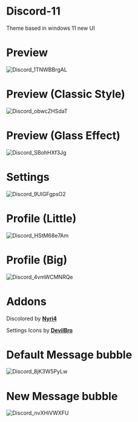 # Discord-11
Theme based in windows 11 new UI

# Preview
![Discord_1TNWBBrgAL](https://user-images.githubusercontent.com/79029257/158089984-0dce4a61-605c-459f-82c3-388c50129203.png)

# Preview (Classic Style)
![Discord_obwcZHSdaT](https://user-images.githubusercontent.com/79029257/158279303-78d8b03d-ff5f-49ff-aff7-8c75842dfc80.png)

# Preview (Glass Effect)
![Discord_SBohHXf3Jg](https://user-images.githubusercontent.com/79029257/158089998-66665d45-44a2-43ba-b5bc-c3994a671762.png)

# Settings
![Discord_9UlGFgpsO2](https://user-images.githubusercontent.com/79029257/158090009-21c8dd71-ecd8-47a3-97bd-8d999d7910b0.png)

# Profile (Little)
![Discord_HStM68e7Am](https://user-images.githubusercontent.com/79029257/158090020-c800e1b7-1b40-43d5-90c7-62c4aace3404.png)

# Profile (Big)
![Discord_4vmWCMNRQe](https://user-images.githubusercontent.com/79029257/158090029-82744df5-4fe5-4fe4-b36e-ba594c6ec700.png)

# Addons
Discolored by **[Nyri4](https://github.com/NYRI4/Discolored)**

Settings Icons by **[DevilBro](https://github.com/mwittrien/BetterDiscordAddons/blob/master/Themes/_res/SettingsIcons.css)**

# Default Message bubble
![Discord_8jK3W5PyLw](https://user-images.githubusercontent.com/79029257/157095586-50f0995e-9878-40f2-964f-6e1864313f0e.png)

# New Message bubble
![Discord_nvXHiVWXFU](https://user-images.githubusercontent.com/79029257/157095553-661735a0-69a1-48b4-adf7-451cea592abc.png)

